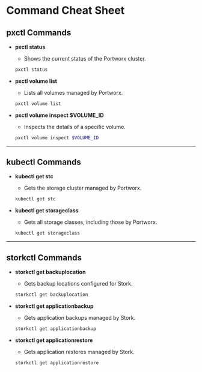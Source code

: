 # Command Cheat Sheet

## pxctl Commands

- **pxctl status**
  - Shows the current status of the Portworx cluster.
  ```bash
  pxctl status
  ```

- **pxctl volume list**
  - Lists all volumes managed by Portworx.
  ```bash
  pxctl volume list
  ```

- **pxctl volume inspect $VOLUME_ID**
  - Inspects the details of a specific volume.
  ```bash
  pxctl volume inspect $VOLUME_ID
  ```

---

## kubectl Commands

- **kubectl get stc**
  - Gets the storage cluster managed by Portworx.
  ```bash
  kubectl get stc
  ```

- **kubectl get storageclass**
  - Gets all storage classes, including those by Portworx.
  ```bash
  kubectl get storageclass
  ```

---

## storkctl Commands

- **storkctl get backuplocation**
  - Gets backup locations configured for Stork.
  ```bash
  storkctl get backuplocation
  ```
  
- **storkctl get applicationbackup**
  - Gets application backups managed by Stork.
  ```bash
  storkctl get applicationbackup
  ```

- **storkctl get applicationrestore**
  - Gets application restores managed by Stork.
  ```bash
  storkctl get applicationrestore
  ```